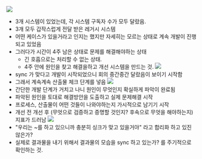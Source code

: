  ![](https://i.imgur.com/0zLSf0x.png)
- 3개 시스템이 있었는데, 각 시스템 구독자 수가 모두 달랐음.
- 3개 모두 갑작스럽게 전달 받은 레거시 시스템
- 어떤 케이스가 있을거라고 인지는 했지만 자세히는 모르는 상태로 계속 개발이 진행되고 있었음
- 그러다가 시간이 4주 남은 상태로 문제를 해결해야하는 상태
	- 긴 호흡으로는 처리할 수 없는 상태.
	- 4주 안에 원인을 찾고 해결을하고 개선 시스템을 만드는 것.
![](https://i.imgur.com/D7gH1cX.png)
- sync 가 맞다고 개발이 시작되었으니 회의 중간중간 달랐음이 보이기 시작함
- 그래서 계속계속 산출물 체크 단계를 넣음
![](https://i.imgur.com/QssVirb.png)
- 간단한 개발 단계가 거치고 나니 원인이 무엇인지 확실하게 파악이 완료됨
- 파악된 원인을 토대로 해결방안을 도출하고 실제 문제해결 시작
- 프로세스, 산출물이 어떤 것들이 나와야하는지 가시적으로 남기기 시작
- 개선 전 개선 후 (무엇으로 검증하고 증명할 것인지? 후속으로 무엇을 해야하는지) 지표가 드러남
![](https://i.imgur.com/LWvJ6DB.png)
- "우리는 ~를 하고 있으니까 충분히 싱크가 맞고 있을거야" 라고 합리화 하고 있진 않은가?
- 실제로 결과물을 내기 위해서 결과물의 모습을 sync 하고 있는가? 를 주기적으로 확인하는 것.

